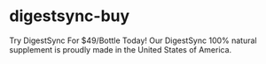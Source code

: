 # digestsync-buy
Try DigestSync For $49/Bottle Today! Our DigestSync 100% natural supplement is proudly made in the United States of America.
